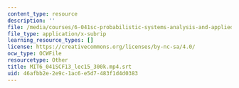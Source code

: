 ```yaml
---
content_type: resource
description: ''
file: /media/courses/6-041sc-probabilistic-systems-analysis-and-applied-probability-fall-2013/46afbb2e2e9c1ac6e5d7483f1d4d0383_MIT6_041SCF13_lec15_300k.mp4.srt
file_type: application/x-subrip
learning_resource_types: []
license: https://creativecommons.org/licenses/by-nc-sa/4.0/
ocw_type: OCWFile
resourcetype: Other
title: MIT6_041SCF13_lec15_300k.mp4.srt
uid: 46afbb2e-2e9c-1ac6-e5d7-483f1d4d0383
---
```

